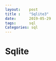 ```yaml
---
layout:    post
title :    "Sqlite3"
date:      2019-05-29
tags:      sql
Categories: sql
---
```


# Sqlite 

